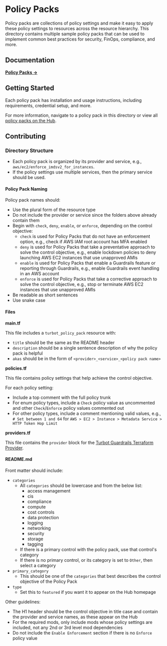 # Policy Packs

Policy packs are collections of policy settings and make it easy to apply these policy settings to resources across the resource hierarchy. This directory contains multiple sample policy packs that can be used to implement common best practices for security, FinOps, compliance, and more.

## Documentation

**[Policy Packs →](https://hub.guardrails.turbot.com/policy-packs)**

## Getting Started

Each policy pack has installation and usage instructions, including requirements, credential setup, and more.

For more information, navigate to a policy pack in this directory or view all [policy packs on the Hub](https://hub.guardrails.turbot.com/policy-packs).

## Contributing

### Directory Structure

- Each policy pack is organized by its provider and service, e.g., `aws/ec2/enforce_imdsv2_for_instances`.
- If the policy settings use multiple services, then the primary service should be used.

#### Policy Pack Naming

Policy pack names should:

- Use the plural form of the resource type
- Do not include the provider or service since the folders above already contain them
- Begin with `check`, `deny`, `enable`, or `enforce`, depending on the control objective:
  - `check` is used for Policy Packs that do not have an enforcement option, e.g., check if AWS IAM root account has MFA enabled
  - `deny` is used for Policy Packs that take a preventative approach to solve the control objective, e.g., enable lockdown policies to deny launching AWS EC2 instances that use unapproved AMIs
  - `enable` is used for Policy Packs that enable a Guardrails feature or reporting through Guardrails, e.g., enable Guardrails event handling in an AWS account
  - `enforce` is used for Policy Packs that take a corrective approach to solve the control objective, e.g., stop or terminate AWS EC2 instances that use unapproved AMIs
- Be readable as short sentences
- Use snake case

#### Files

**main.tf**

This file includes a `turbot_policy_pack` resource with:
- `title` should be the same as the README header
- `description` should be a single sentence description of why the policy pack is helpful
- `akas` should be in the form of `<provider>_<service>_<policy pack name>`

**policies.tf**

This file contains policy settings that help achieve the control objective.

For each policy setting:
- Include a top comment with the full policy trunk
- For enum policy types, include a `Check` policy value as uncommented and other `Check`/`Enforce` policy values commented out
- For other policy types, include a comment mentioning valid values, e.g., `# Set between 1 and 64` for `AWS > EC2 > Instance > Metadata Service > HTTP Token Hop Limit`

**providers.tf**

This file contains the `provider` block for the [Turbot Guardrails Terraform Provider](https://registry.terraform.io/providers/turbot/turbot/latest/docs).

#### README.md

Front matter should include:

- `categories`
  - All `categories` should be lowercase and from the below list:
    - access management
    - cis
    - compliance
    - compute
    - cost controls
    - data protection
    - logging
    - networking
    - security
    - storage
    - tagging
  - If there is a primary control with the policy pack, use that control's category
  - If there is no primary control, or its category is set to `Other`, then select a category
- `primary_category`
  - This should be one of the `categories` that best describes the control objective of the Policy Pack
- `type`
  - Set this to `featured` if you want it to appear on the Hub homepage

Other guidelines:

- The H1 header should be the control objective in title case and contain the provider and service names, as these appear on the Hub
- For the required mods, only include mods whose policy settings are included, not any 2nd or 3rd level mod dependencies
- Do not include the `Enable Enforcement` section if there is no `Enforce` policy value
